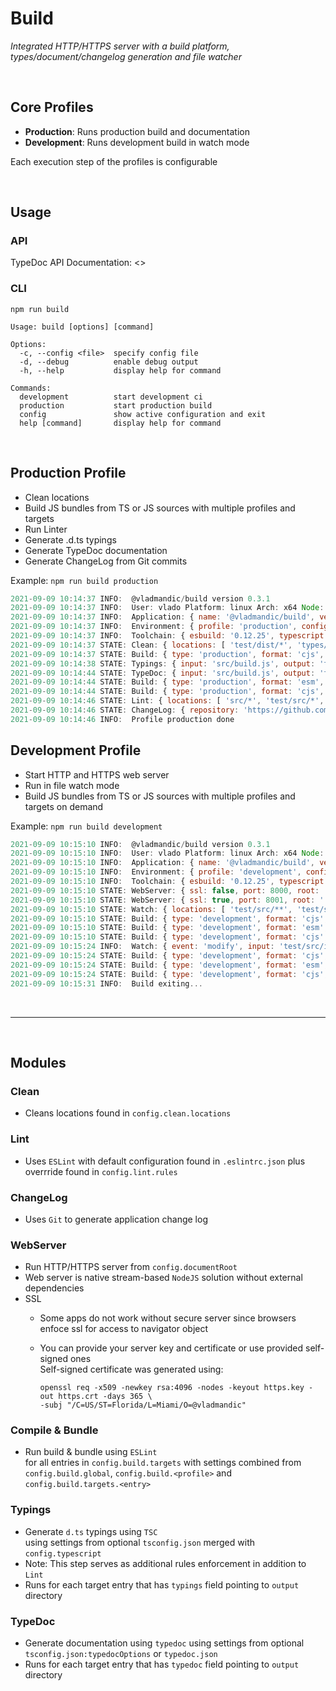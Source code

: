 # Build

*Integrated HTTP/HTTPS server with a build platform, types/document/changelog generation and file watcher*

<br>

## Core Profiles

- **Production**: Runs production build and documentation
- **Development**: Runs development build in watch mode

Each execution step of the profiles is configurable

<br>

## Usage

### API

TypeDoc API Documentation: <>

### CLI

`npm run build`

```log
Usage: build [options] [command]

Options:
  -c, --config <file>  specify config file
  -d, --debug          enable debug output
  -h, --help           display help for command

Commands:
  development          start development ci
  production           start production build
  config               show active configuration and exit
  help [command]       display help for command
```

<br>

## Production Profile

- Clean locations
- Build JS bundles from TS or JS sources with multiple profiles and targets
- Run Linter
- Generate .d.ts typings
- Generate TypeDoc documentation
- Generate ChangeLog from Git commits

Example: `npm run build production`

```js
2021-09-09 10:14:37 INFO:  @vladmandic/build version 0.3.1
2021-09-09 10:14:37 INFO:  User: vlado Platform: linux Arch: x64 Node: v16.8.0
2021-09-09 10:14:37 INFO:  Application: { name: '@vladmandic/build', version: '0.3.1' }
2021-09-09 10:14:37 INFO:  Environment: { profile: 'production', config: 'build.json', tsconfig: true, eslintrc: true, git: true }
2021-09-09 10:14:37 INFO:  Toolchain: { esbuild: '0.12.25', typescript: '4.4.2', typedoc: '0.21.9', eslint: '7.32.0' }
2021-09-09 10:14:37 STATE: Clean: { locations: [ 'test/dist/*', 'types/*', 'typedoc/*', [length]: 3 ] }
2021-09-09 10:14:37 STATE: Build: { type: 'production', format: 'cjs', platform: 'node', input: 'src/build.js', output: 'test/dist/build.js', files: 12, inputBytes: 33390, outputBytes: 592556 }
2021-09-09 10:14:38 STATE: Typings: { input: 'src/build.js', output: 'types', files: 7 }
2021-09-09 10:14:44 STATE: TypeDoc: { input: 'src/build.js', output: 'typedoc', objects: 2 }
2021-09-09 10:14:44 STATE: Build: { type: 'production', format: 'esm', platform: 'browser', input: 'test/src/index.ts', output: 'test/dist/index.esm.js', files: 2, inputBytes: 503, outputBytes: 377 }
2021-09-09 10:14:44 STATE: Build: { type: 'production', format: 'cjs', platform: 'node', input: 'test/src/index.ts', output: 'test/dist/index.node.js', files: 2, inputBytes: 503, outputBytes: 845 }
2021-09-09 10:14:46 STATE: Lint: { locations: [ 'src/*', 'test/src/*', [length]: 2 ], files: 12, errors: 0, warnings: 0 }
2021-09-09 10:14:46 STATE: ChangeLog: { repository: 'https://github.com/vladmandic/build', branch: 'main', output: 'CHANGELOG.md' }
2021-09-09 10:14:46 INFO:  Profile production done
```

## Development Profile

- Start HTTP and HTTPS web server
- Run in file watch mode
- Build JS bundles from TS or JS sources with multiple profiles and targets on demand

Example: `npm run build development`

```js
2021-09-09 10:15:10 INFO:  @vladmandic/build version 0.3.1
2021-09-09 10:15:10 INFO:  User: vlado Platform: linux Arch: x64 Node: v16.8.0
2021-09-09 10:15:10 INFO:  Application: { name: '@vladmandic/build', version: '0.3.1' }
2021-09-09 10:15:10 INFO:  Environment: { profile: 'development', config: 'build.json', tsconfig: true, eslintrc: true, git: true }
2021-09-09 10:15:10 INFO:  Toolchain: { esbuild: '0.12.25', typescript: '4.4.2', typedoc: '0.21.9', eslint: '7.32.0' }
2021-09-09 10:15:10 STATE: WebServer: { ssl: false, port: 8000, root: '.' }
2021-09-09 10:15:10 STATE: WebServer: { ssl: true, port: 8001, root: '.', sslKey: 'cert/https.key', sslCrt: 'cert/https.crt' }
2021-09-09 10:15:10 STATE: Watch: { locations: [ 'test/src/**', 'test/src/**', [length]: 2 ] }
2021-09-09 10:15:10 STATE: Build: { type: 'development', format: 'cjs', platform: 'node', input: 'src/build.js', output: 'test/dist/build.js', files: 12, inputBytes: 33390, outputBytes: 592556 }
2021-09-09 10:15:10 STATE: Build: { type: 'development', format: 'esm', platform: 'browser', input: 'test/src/index.ts', output: 'test/dist/index.esm.js', files: 2, inputBytes: 503, outputBytes: 377 }
2021-09-09 10:15:10 STATE: Build: { type: 'development', format: 'cjs', platform: 'node', input: 'test/src/index.ts', output: 'test/dist/index.node.js', files: 2, inputBytes: 503, outputBytes: 845 }
2021-09-09 10:15:24 INFO:  Watch: { event: 'modify', input: 'test/src/index.ts' }
2021-09-09 10:15:24 STATE: Build: { type: 'development', format: 'cjs', platform: 'node', input: 'src/build.js', output: 'test/dist/build.js', files: 12, inputBytes: 33390, outputBytes: 592556 }
2021-09-09 10:15:24 STATE: Build: { type: 'development', format: 'esm', platform: 'browser', input: 'test/src/index.ts', output: 'test/dist/index.esm.js', files: 2, inputBytes: 503, outputBytes: 377 }
2021-09-09 10:15:24 STATE: Build: { type: 'development', format: 'cjs', platform: 'node', input: 'test/src/index.ts', output: 'test/dist/index.node.js', files: 2, inputBytes: 503, outputBytes: 845 }
2021-09-09 10:15:31 INFO:  Build exiting...
```

<br><hr><br>

## Modules

### Clean

- Cleans locations found in `config.clean.locations`

### Lint

- Uses `ESLint` with default configuration found in `.eslintrc.json` plus overrride found in `config.lint.rules`

### ChangeLog

- Uses `Git` to generate application change log

### WebServer

- Run HTTP/HTTPS server from `config.documentRoot`
- Web server is native stream-based `NodeJS` solution without external dependencies
- SSL
  - Some apps do not work without secure server since browsers enfoce ssl for access to navigator object
  - You can provide your server key and certificate or use provided self-signed ones  
    Self-signed certificate was generated using:

    ```shell
    openssl req -x509 -newkey rsa:4096 -nodes -keyout https.key -out https.crt -days 365 \
    -subj "/C=US/ST=Florida/L=Miami/O=@vladmandic"
    ```

### Compile & Bundle

- Run build & bundle using `ESLint`  
  for all entries in `config.build.targets`
  with settings combined from `config.build.global`, `config.build.<profile>` and `config.build.targets.<entry>`

### Typings

- Generate `d.ts` typings using `TSC`  
  using settings from optional `tsconfig.json` merged with `config.typescript`
- Note: This step serves as additional rules enforcement in addition to `Lint`
- Runs for each target entry that has `typings` field pointing to `output` directory

### TypeDoc

- Generate documentation using `typedoc`
  using settings from optional `tsconfig.json:typedocOptions` or `typedoc.json`
- Runs for each target entry that has `typedoc` field pointing to `output` directory
